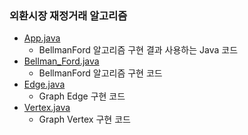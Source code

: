 ### 외환시장 재정거래 알고리즘
- <a href="https://github.com/hongjw1991/java-data_structure-algorithm/tree/master/Algorithm/Problem_Solve/Shortest_Path/Forex_Market/App.java">App.java</a>
    - BellmanFord 알고리즘 구현 결과 사용하는 Java 코드
- <a href="https://github.com/hongjw1991/java-data_structure-algorithm/tree/master/Algorithm/Problem_Solve/Shortest_Path/Forex_Market/Bellman_Ford.java">Bellman_Ford.java</a>
    - BellmanFord 알고리즘 구현 코드
- <a href="https://github.com/hongjw1991/java-data_structure-algorithm/tree/master/Algorithm/Problem_Solve/Shortest_Path/Forex_Market/Edge.java">Edge.java</a>
    - Graph Edge 구현 코드
- <a href="https://github.com/hongjw1991/java-data_structure-algorithm/tree/master/Algorithm/Problem_Solve/Shortest_Path/Forex_Market/Vertex.java">Vertex.java</a>
    - Graph Vertex 구현 코드